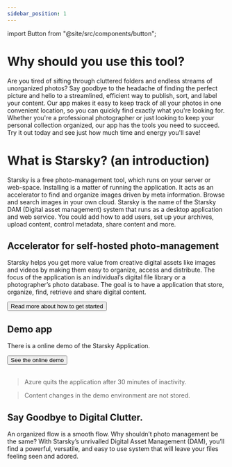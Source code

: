 ```yaml
---
sidebar_position: 1
---
```


import Button from "@site/src/components/button";

# Why should you use this tool?

Are you tired of sifting through cluttered folders and endless streams of unorganized photos? Say goodbye to the headache of finding the perfect picture and hello to a streamlined, efficient way to publish, sort, and label your content. Our app makes it easy to keep track of all your photos in one convenient location, so you can quickly find exactly what you're looking for. Whether you're a professional photographer or just looking to keep your personal collection organized, our app has the tools you need to succeed. Try it out today and see just how much time and energy you'll save!

# What is Starsky? (an introduction)

Starsky is a free photo-management tool, which runs on your server or web-space. Installing is a matter of running the application. It acts as an accelerator to find and organize images driven by meta information. Browse and search images in your own cloud. Starsky is the name of the Starsky DAM (Digital asset management) system that runs as a desktop application and web service.
You could add how to add users, set up your archives, upload content, control metadata, share content and more.

## Accelerator for self-hosted photo-management

Starsky helps you get more value from creative digital assets like images and videos by making them easy to organize, access and distribute. The focus of the application is an individual’s digital file library or a photographer’s photo database. The goal is to have a application that store, organize, find, retrieve and share digital content.

<Button href="getting-started" color="#25c2a0">
  Read more about how to get started
</Button>

## Demo app

There is a online demo of the Starsky Application.

<Button href="https://demostarsky.azurewebsites.net" color="#25c2a0">
  See the online demo
</Button>
<br />
<br />

> Azure quits the application after 30 minutes of inactivity.

> Content changes in the demo environment are not stored.

## Say Goodbye to Digital Clutter.

An organized flow is a smooth flow. 
Why shouldn’t photo management be the same? With Starsky’s unrivalled 
Digital Asset Management (DAM), you’ll find a powerful, 
versatile, and easy to use system that will leave your files feeling seen and adored.

